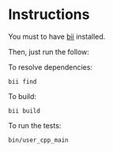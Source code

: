 Instructions
============

You must to have [bii](http://biicode.com) installed.

Then, just run the follow:

To resolve dependencies:
```
bii find
```

To build:
```
bii build
```

To run the tests:
```
bin/user_cpp_main
```

